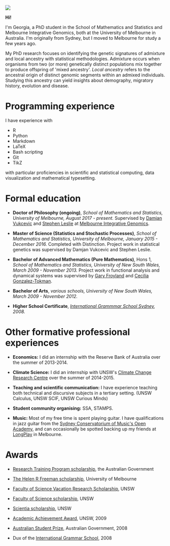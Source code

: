 
![](gtsambos.github.io/mac2.jpg)

**Hi!**

I'm Georgia, a PhD student in the School of Mathematics and Statistics and Melbourne Integrative Genomics, both at the University of Melbourne in Australia. 
I'm originally from Sydney, but I moved to Melbourne for study a few years ago.

My PhD research focuses on identifying the genetic signatures of admixture and local ancestry with statistical methodologies. Admixture occurs when organisms from two (or more) genetically distinct populations mix together to produce offspring of 'mixed ancestry'. *Local ancestry* refers to the ancestral origin of distinct genomic segments within an admixed individuals. Studying this ancestry can yield insights about demography, migratory history, evolution and disease.


# Programming experience

I have experience with
- R
- Python
- Markdown
- LaTeX
- Bash scripting
- Git
- TikZ

with particular proficiencies in scientific and statistical computing, data visualization and mathematical typesetting. 



# Formal education

- **Doctor of Philosophy (ongoing)**, *School of Mathematics and Statistics, University of Melbourne, August 2017 - present.*
Supervised by [Damjan Vukcevic](https://research.unimelb.edu.au/integrative-genomics/research/statistical-genetics-vukcevic) and [Stephen Leslie](https://research.unimelb.edu.au/integrative-genomics/research/statistical-genetics-leslie) at [Melbourne Integrative Genomics](https://research.unimelb.edu.au/integrative-genomics/MIG-home).

- **Master of Science (Statistics and Stochastic Processes)**, *School of Mathematics and Statistics, University of Melbourne, January 2015 - December 2016.*
Completed with Distinction. Project work in statistical genetics was supervised by Damjan Vukcevic and Stephen Leslie.

- **Bachelor of Advanced Mathematics (Pure Mathematics)**, Hons 1, *School of Mathematics and Statistics, University of New South Wales, March 2009 - November 2013.*
Project work in functional analysis and dynamical systems was supervised by [Gary Froyland](https://research.unsw.edu.au/people/professor-gary-froyland) and [Cecilia Gonzalez-Tokman](https://smp.uq.edu.au/profile/255/cecilia-gonzalez-tokman).

- **Bachelor of Arts**, *various schools, University of New South Wales, March 2009 - November 2012.*

- **Higher School Certificate**, *[International Grammmar School Sydney](https://www.igssyd.nsw.edu.au), 2008.*


# Other formative professional experiences

- **Economics:** I did an internship with the Reserve Bank of Australia over the summer of 2013-2014.  

- **Climate Science:** I did an internship with UNSW's [Climate Change Research Centre](http://www.ccrc.unsw.edu.au/) over the summer of 2014-2015.

- **Teaching and scientific communication:** I have experience teaching both technical and discursive subjects in a tertiary setting. (UNSW Calculus, UNSW SCIF, UNSW Curious Minds)

- **Student community organising:** SSA, STAMPS.

- **Music:** Most of my free time is spent playing guitar. I have qualifications in jazz guitar from the [Sydney Conservatorium of Music's Open Academy](https://openacademy.sydney.edu.au/Short+Courses), and can occasionally be spotted backing up my friends at [LongPlay](http://www.longplay.net.au/) in Melbourne.


# Awards

- [Research Training Program scholarship](https://scholarships.unimelb.edu.au/awards/helen-r-freeman-scholarship-master-of-science-mathematics-and-statistics), the Australian Government

- [The Helen R Freeman scholarship](https://scholarships.unimelb.edu.au/awards/helen-r-freeman-scholarship-master-of-science-mathematics-and-statistics), University of Melbourne

- [Faculty of Science Vacation Research Scholarship](https://scholarships.unimelb.edu.au/awards/helen-r-freeman-scholarship-master-of-science-mathematics-and-statistics), UNSW

- [Faculty of Science scholarship](https://www.scholarships.unsw.edu.au/scholarships/id/1232), UNSW

- [Scientia scholarship](https://www.scholarships.unsw.edu.au/scholarships/id/102), UNSW

- [Academic Achievement Award](https://www.scholarships.unsw.edu.au/scholarships/id/1), UNSW, 2009

- [Australian Student Prize](https://en.wikipedia.org/wiki/Australian_Student_Prize), Australian Government, 2008

- Dux of the [International Grammar School](https://www.igssyd.nsw.edu.au), 2008
